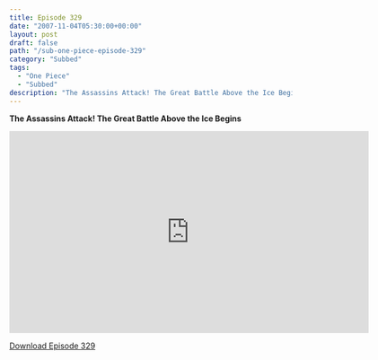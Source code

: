 ```yaml
---
title: Episode 329
date: "2007-11-04T05:30:00+00:00"
layout: post
draft: false
path: "/sub-one-piece-episode-329"
category: "Subbed"
tags:
  - "One Piece"
  - "Subbed"
description: "The Assassins Attack! The Great Battle Above the Ice Begins"
---
```


**The Assassins Attack! The Great Battle Above the Ice Begins**

<iframe width="640" height="360" src="https://www.rapidvideo.com/e/FXREMA0ANV" frameborder="0" marginwidth=0 marginheight=0 scrolling=no allowfullscreen></iframe>

<a href="http://ouo.io/qs/eCodkFEQ?s=https://rapidvid.to/d/https://www.rapidvideo.com/e/FXREMA0ANV">Download Episode 329</a>
